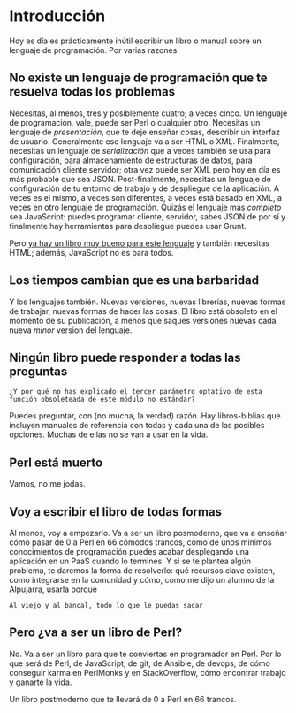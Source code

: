 # Introducción

Hoy es día es prácticamente inútil escribir un libro o manual sobre un
lenguaje de programación. Por varias razones:


## No existe un lenguaje de programación que te resuelva todas los problemas

Necesitas, al menos, tres y posiblemente cuatro; a veces cinco. Un
lenguaje de programación, vale, puede ser Perl o cualquier
otro. Necesitas un lenguaje de *presentación*, que te deje enseñar
cosas, describir un interfaz de usuario. Generalmente ese lenguaje va
a ser HTML o XML. Finalmente, necesitas un lenguaje de
*serialización* que a veces también se usa para configuración, para
almacenamiento de estructuras de datos, para comunicación cliente
servidor; otra vez puede ser XML pero hoy en día es más probable que
sea JSON. Post-finalmente, necesitas un lenguaje de configuración de
tu entorno de trabajo y de despliegue de la aplicación. A veces es el
mismo, a veces son diferentes, a veces está basado en XML, a veces en
otro lenguaje de programación. Quizás el lenguaje más *completo* sea JavaScript: puedes programar
cliente, servidor, sabes JSON de por sí y finalmente hay herramientas
para despliegue puedes usar Grunt. 

Pero
[ya hay un libro muy bueno para este lenguaje](https://www.amazon.es/dp/B00HXL8QA0?tag=atalaya-21&camp=3634&creative=24822&linkCode=as4&creativeASIN=B00HXL8QA0&adid=1PYDB8XAK25KHARWW369&)
y también necesitas HTML; además, JavaScript no es para todos. 

## Los tiempos cambian que es una barbaridad

Y los lenguajes también. Nuevas versiones, nuevas librerías, nuevas
formas de trabajar, nuevas formas de hacer las cosas. El libro está
obsoleto en el momento de su publicación, a menos que saques versiones
nuevas cada nueva *minor* version del lenguaje.

## Ningún libro puede responder a todas las preguntas

```
¿Y por qué no has explicado el tercer parámetro optativo de esta
función obsoleteada de este módulo no estándar?
```

Puedes preguntar, con (no mucha, la verdad) razón. Hay libros-biblias
que incluyen manuales de referencia con todas y cada una de las
posibles opciones. Muchas de ellas no se van a usar en la vida. 

## Perl está muerto

Vamos, no me jodas.

## Voy a escribir el libro de todas formas

Al menos, voy a empezarlo. Va a ser un libro posmoderno, que va a
enseñar cómo pasar de 0 a Perl en 66 cómodos trancos, cómo de unos
mínimos conocimientos de programación puedes acabar desplegando una
aplicación en un PaaS cuando lo termines. Y si se te plantea algún
problema, te daremos la forma de resolverlo: qué recursos clave
existen, como integrarse en la comunidad y cómo, como me dijo un
alumno de la Alpujarra, usarla porque 

```
Al viejo y al bancal, todo lo que le puedas sacar
```

## Pero ¿va a ser un libro de Perl?

No. Va a ser un libro para que te conviertas en programador en
Perl. Por lo que será de Perl, de JavaScript, de git, de Ansible, de
devops, de cómo conseguir karma en PerlMonks y en StackOverflow, cómo
encontrar trabajo y ganarte la vida. 

Un libro postmoderno que te llevará de 0 a Perl en 66 trancos. 
